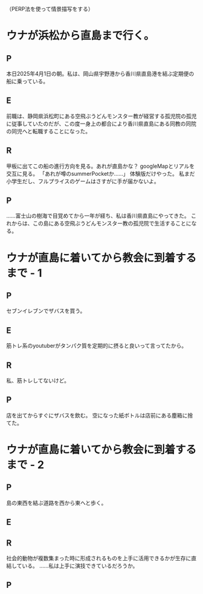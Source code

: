 （PERP法を使って情景描写をする）
# ウナが浜松から直島まで行く。
## P
本日2025年4月1日の朝。私は、岡山県宇野港から香川県直島港を結ぶ定期便の船に乗っている。
## E
前職は、静岡県浜松町にある空飛ぶうどんモンスター教が経営する孤児院の孤児に従事していたのだが、この度一身上の都合により香川県直島にある同教の同院の同児へと転職することになった。
## R
甲板に出てこの船の進行方向を見る。あれが直島かな？  googleMapとリアルを交互に見る。
「あれが噂のsummerPocketか……」
体験版だけやった。
私まだ小学生だし、フルプライスのゲームはさすがに手が届かないよ。
## P
……富士山の樹海で目覚めてから一年が経ち、私は香川県直島にやってきた。
これからは、この島にある空飛ぶうどんモンスター教の孤児院で生活することになる。


# ウナが直島に着いてから教会に到着するまで - 1
## P
セブンイレブンでザバスを買う。
## E
筋トレ系のyoutuberがタンパク質を定期的に摂ると良いって言ってたから。
## R
私、筋トレしてないけど。
## P
店を出てからすぐにザバスを飲む。
空になった紙ボトルは店前にある塵箱に捨てた。


# ウナが直島に着いてから教会に到着するまで - 2
## P
島の東西を結ぶ道路を西から東へと歩く。
## E

## R
社会的動物が複数集まった時に形成されるものを上手に活用できるかが生存に直結している。
……私は上手に演技できているだろうか。
## P